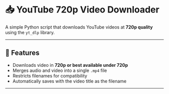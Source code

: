# 📥 YouTube 720p Video Downloader

A simple Python script that downloads YouTube videos at **720p quality** using the `yt_dlp` library.

---

## 🚀 Features

- Downloads video in **720p or best available under 720p**
- Merges audio and video into a single `.mp4` file
- Restricts filenames for compatibility
- Automatically saves with the video title as the filename

---


